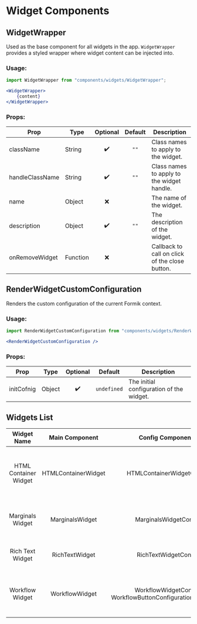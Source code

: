# Widget Components

## WidgetWrapper

Used as the base component for all widgets in the app. `WidgetWrapper` provides a styled wrapper where widget content can be injected into.

### Usage:
```jsx
import WidgetWrapper from "components/widgets/WidgetWrapper";

<WidgetWrapper>
    {content}
</WidgetWrapper>
```

### Props:
| Prop            | Type     | Optional | Default | Description                                    |
|-----------------|----------|:--------:|:-------:|------------------------------------------------|
| className       | String   |    ✔️     |  `""`   | Class names to apply to the widget.            |
| handleClassName | String   |    ✔️     |  `""`   | Class names to apply to the widget handle.     |
| name            | Object   |    ❌     |         | The name of the widget.                        |
| description     | Object   |    ✔️     |  `""`   | The description of the widget.                 |
| onRemoveWidget  | Function |    ❌     |         | Callback to call on click of the close button. |


## RenderWidgetCustomConfiguration

Renders the custom configuration of the current Formik context.

### Usage:
```jsx
import RenderWidgetCustomConfiguration from "components/widgets/RenderWidgetCustomConfiguration/RenderWidgetCustomConfiguration";

<RenderWidgetCustomConfiguration />
```

### Props:
| Prop       | Type   | Optional |   Default   | Description                              |
|------------|--------|:--------:|:-----------:|------------------------------------------|
| initCofnig | Object |    ✔️     | `undefined` | The initial configuration of the widget. |



## Widgets List


|      Widget Name      |   Main Component    |                     Config Components                      |     Lifecycle Component     | Description                                                                   |
|:---------------------:|:-------------------:|:----------------------------------------------------------:|:---------------------------:|-------------------------------------------------------------------------------|
| HTML Container Widget | HTMLContainerWidget |                 HTMLContainerWidgetConfig                  | HTMLContainerWigetLifecycle | Used for displaying local or internet-based resources via iframes in the app. |
|   Marginals Widget    |   MarginalsWidget   |                   MarginalsWidgetConfig                    |  MarginalsWidgetLifecycle   | A system widget for displaying the default header/footer.                     |
|   Rich Text Widget    |   RichTextWidget    |                    RichTextWidgetConfig                    |   RichTextWidgetLifecycle   | A flexible widget for displaying rich text.                                   |
|    Workflow Widget    |   WorkflowWidget    | WorkflowWidgetConfig, WorkflowButtonConfigurationBaseModal |   WorkflowWidgetLifecycle   | The new implementation for the worflow widget in the original DDB project.    |